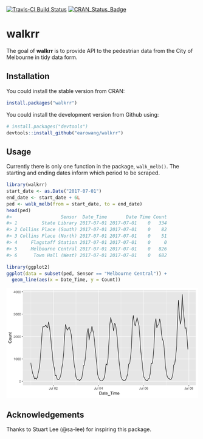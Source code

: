 <!-- README.md is generated from README.Rmd. Please edit that file -->
[![Travis-CI Build Status](https://travis-ci.org/earowang/walkrr.svg?branch=master)](https://travis-ci.org/earowang/walkrr) [![CRAN\_Status\_Badge](http://www.r-pkg.org/badges/version/walkrr)](https://cran.r-project.org/package=walkrr)

walkrr
======

The goal of **walkrr** is to provide API to the pedestrian data from the City of Melbourne in tidy data form.

Installation
------------

You could install the stable version from CRAN:

``` r
install.packages("walkrr")
```

You could install the development version from Github using:

``` r
# install.packages("devtools")
devtools::install_github("earowang/walkrr")
```

Usage
-----

Currently there is only one function in the package, `walk_melb()`. The starting and ending dates inform which period to be scraped.

``` r
library(walkrr)
start_date <- as.Date("2017-07-01")
end_date <- start_date + 6L
ped <- walk_melb(from = start_date, to = end_date)
head(ped)
#>                  Sensor  Date_Time       Date Time Count
#> 1         State Library 2017-07-01 2017-07-01    0   334
#> 2 Collins Place (South) 2017-07-01 2017-07-01    0    82
#> 3 Collins Place (North) 2017-07-01 2017-07-01    0    51
#> 4     Flagstaff Station 2017-07-01 2017-07-01    0     0
#> 5     Melbourne Central 2017-07-01 2017-07-01    0   826
#> 6      Town Hall (West) 2017-07-01 2017-07-01    0   682
```

``` r
library(ggplot2)
ggplot(data = subset(ped, Sensor == "Melbourne Central")) +
  geom_line(aes(x = Date_Time, y = Count))
```

![](man/figure/plot-1.png)

Acknowledgements
----------------

Thanks to Stuart Lee (@sa-lee) for inspiring this package.
